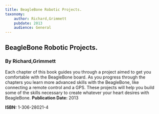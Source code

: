 ```yaml
---
title: BeagleBone Robotic Projects.
taxonomy:
	author: Richard,Grimmett
	pubdate: 2013
	audience: General
---
```

## BeagleBone Robotic Projects.
### By Richard,Grimmett

Each chapter of this book guides you through a project aimed to get you comfortable with the BeagleBone board.  As you progress through the chapters you learn more advanced skills with the BeagleBone, like connecting a remote control and a GPS.  These projects will help you build some of the skills necessary to create whatever your heart desires with BeagleBone.
**Publication Date:** 2013

**ISBN:** 1-306-28021-4
